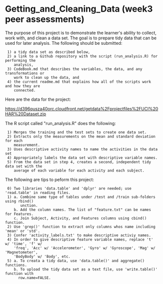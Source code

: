 # Getting_and_Cleaning_Data (week3 peer assessments)

The purpose of this project is to demonstrate the learner's ability to collect, work with, 
and clean a data set. The goal is to prepare tidy data that can be used for later analysis. 
The following should be submitted: 

     1) a tidy data set as described below,
     2) a link to a Github repository with the script (run_analysis.R) for performing the 
        analysis,
     3) CodeBook.md that describes the variables, the data, and any transformations or 
        work to clean up the data, and
     4) the current readme.md that explains how all of the scripts work and how they are 
        connected. 

Here are the data for the project:

  https://d396qusza40orc.cloudfront.net/getdata%2Fprojectfiles%2FUCI%20HAR%20Dataset.zip

The R script called "run_analysis.R" does the following:

     1) Merges the training and the test sets to create one data set.
     2) Extracts only the measurements on the mean and standard deviation for each 
        measurement.
     3) Uses descriptive activity names to name the activities in the data set
     4) Appropriately labels the data set with descriptive variable names.
     5) From the data set in step 4, creates a second, independent tidy data set with the 
        average of each variable for each activity and each subject.

The following are tips to peform this project:

     0) Two libraries 'data.table' and 'dplyr' are needed; use 'read.table' in reading files.
     1) a. Combine same type of tables under /test and /train sub-folders using rbind() 
           unction.
        b. Add the column names. The list of "feature.txt" can be names for Features.
        c. Join Subject, Activity, and Features columns using cbind() function.
     2) Use 'grep()' function to extract only columns whos name including 'mean' or 'std'.
     3) Confer 'activity_labels.txt' to make descriptive activiy names.
     4) In order to give descriptive feature variable names, replace 't' w/ 'time', 'f' w/ 
        'freq', 'Acc' w/ 'Accelerometer', 'Gyro' w/ 'Gyroscope', 'Mag' w/ 'Magnetometer', 
        'BodyBody' w/ 'Body', etc.
     5) a. To creata a tidy data, use 'data.table()' and aggregate() functions.
        b. To upload the tidy data set as a text file, use 'write.table()' function with 
          row.name=FALSE.
